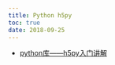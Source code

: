 ```yaml
---
title: Python h5py
toc: true
date: 2018-09-25
---
```




- [python库——h5py入门讲解](https://blog.csdn.net/csdn15698845876/article/details/73278120)
